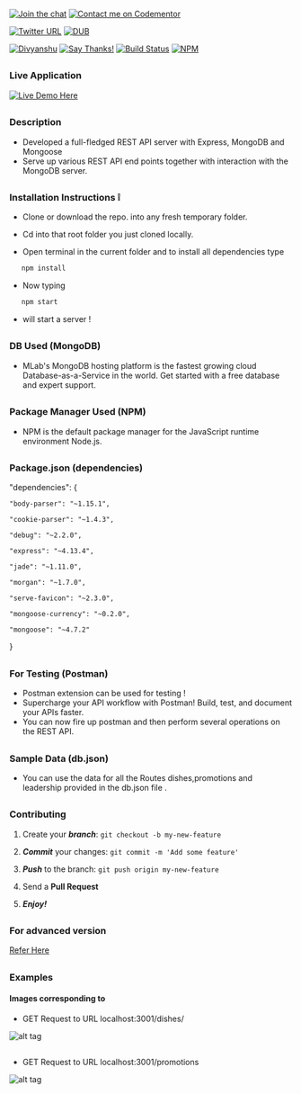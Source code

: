 

[![Join the chat](https://img.shields.io/badge/gitter-join%20chat%20%E2%86%92-brightgreen.svg)](https://gitter.im/divyanshu001)
[![Contact me on Codementor](https://cdn.codementor.io/badges/contact_me_github.svg)](https://www.codementor.io/divyanshurawat?utm_source=github&utm_medium=button&utm_term=divyanshurawat&utm_campaign=github)

[![Twitter URL](https://img.shields.io/twitter/url/http/shields.io.svg?style=social)](https://twitter.com/r46956)
[![DUB](https://img.shields.io/dub/l/vibe-d.svg?style=flat)](#)

[![Divyanshu](https://img.shields.io/badge/divyanshu-owner-brightgreen.svg?style=flat)](http://www.divyanshurawat.in)
[![Say Thanks!](https://img.shields.io/badge/Say%20Thanks-!-1EAEDB.svg)](https://saythanks.io/to/divyanshu-rawat)
[![Build Status](https://travis-ci.org/divyanshu-rawat/JS-Testing.svg?branch=master)](https://travis-ci.org/divyanshu-rawat/JS-Testing)
[![NPM](https://img.shields.io/badge/npm-v3.10.10-blue.svg)](https://www.npmjs.com/package/npm)

##


### Live Application

[![Live Demo Here](https://img.shields.io/badge/website-up-orange.svg)](https://resturantapplication.herokuapp.com)

##

### Description 

*  Developed a full-fledged REST API server with Express, MongoDB and Mongoose
*  Serve up various REST API end points together with interaction with the MongoDB server.

##

### Installation Instructions :grey_exclamation:

* Clone or download the repo. into any fresh temporary folder.

* Cd into that root folder you just cloned locally.

* Open terminal in the current folder and to install all dependencies type 

```javascript
   npm install 
```

* Now typing 

```javascript
   npm start 
```

* will start a server !

##

### DB Used (MongoDB)

* MLab's MongoDB hosting platform is the fastest growing cloud Database-as-a-Service in the world. Get started with a free database and expert support.

##

### Package Manager Used (NPM)

* NPM is the default package manager for the JavaScript runtime environment Node.js.

##

### Package.json (dependencies)

"dependencies": {

    "body-parser": "~1.15.1",

    "cookie-parser": "~1.4.3",

    "debug": "~2.2.0",
    
    "express": "~4.13.4",
    
    "jade": "~1.11.0",
    
    "morgan": "~1.7.0",
    
    "serve-favicon": "~2.3.0",
    
    "mongoose-currency": "~0.2.0",
    
    "mongoose": "~4.7.2"
  }
  
##

### For Testing (Postman)

* Postman extension can be used for testing !
* Supercharge your API workflow with Postman! Build, test, and document your APIs faster.
* You can now fire up postman and then perform several operations on the REST API.

##

### Sample Data (db.json)

*  You can use the data for all the Routes dishes,promotions and leadership provided in the db.json file .

##

### Contributing

1. Create your **_branch_**: `git checkout -b my-new-feature`

2. **_Commit_** your changes: `git commit -m 'Add some feature'`

3. **_Push_** to the branch: `git push origin my-new-feature`

4. Send a **Pull Request**

5. **_Enjoy!_**

##

### For advanced version 

[Refer Here ](https://github.com/divyanshu-rawat/Passport_authentication_rest_api-Node.js)

##

### Examples

#### Images corresponding to 

* GET Request to URL localhost:3001/dishes/

![alt tag](https://github.com/divyanshu-rawat/Rest_api-Node.js/blob/master/snapshots/postman_getrequest_dishes.png)

##

* GET Request to URL localhost:3001/promotions

![alt tag](https://github.com/divyanshu-rawat/Rest_api-Node.js/blob/master/snapshots/postman_request_promotions.png)


